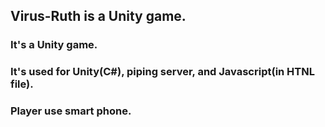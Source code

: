## Virus-Ruth is a Unity game.
### It's a Unity game.
### It's used for Unity(C#), piping server, and Javascript(in HTNL file).
### Player use smart phone.

